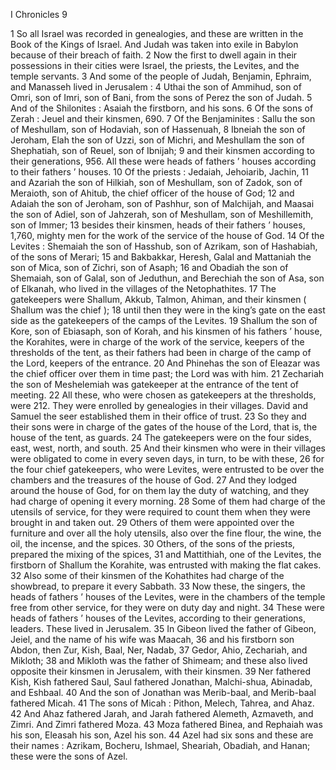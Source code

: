I Chronicles 9

1	So all Israel was recorded in genealogies, and these are written in the Book of the Kings of Israel. And Judah was taken into exile in Babylon because of their breach of faith.
2	Now the first to dwell again in their possessions in their cities were Israel, the priests, the Levites, and the temple servants.
3	And some of the people of Judah, Benjamin, Ephraim, and Manasseh lived in Jerusalem :
4	Uthai the son of Ammihud, son of Omri, son of Imri, son of Bani, from the sons of Perez the son of Judah.
5	And of the Shilonites : Asaiah the firstborn, and his sons.
6	Of the sons of Zerah : Jeuel and their kinsmen, 690.
7	Of the Benjaminites : Sallu the son of Meshullam, son of Hodaviah, son of Hassenuah,
8	Ibneiah the son of Jeroham, Elah the son of Uzzi, son of Michri, and Meshullam the son of Shephatiah, son of Reuel, son of Ibnijah;
9	and their kinsmen according to their generations, 956. All these were heads of fathers ’ houses according to their fathers ’ houses.
10	Of the priests : Jedaiah, Jehoiarib, Jachin,
11	and Azariah the son of Hilkiah, son of Meshullam, son of Zadok, son of Meraioth, son of Ahitub, the chief officer of the house of God;
12	and Adaiah the son of Jeroham, son of Pashhur, son of Malchijah, and Maasai the son of Adiel, son of Jahzerah, son of Meshullam, son of Meshillemith, son of Immer;
13	besides their kinsmen, heads of their fathers ’ houses, 1,760, mighty men for the work of the service of the house of God.
14	Of the Levites : Shemaiah the son of Hasshub, son of Azrikam, son of Hashabiah, of the sons of Merari;
15	and Bakbakkar, Heresh, Galal and Mattaniah the son of Mica, son of Zichri, son of Asaph;
16	and Obadiah the son of Shemaiah, son of Galal, son of Jeduthun, and Berechiah the son of Asa, son of Elkanah, who lived in the villages of the Netophathites.
17	The gatekeepers were Shallum, Akkub, Talmon, Ahiman, and their kinsmen ( Shallum was the chief );
18	until then they were in the king’s gate on the east side as the gatekeepers of the camps of the Levites.
19	Shallum the son of Kore, son of Ebiasaph, son of Korah, and his kinsmen of his fathers ’ house, the Korahites, were in charge of the work of the service, keepers of the thresholds of the tent, as their fathers had been in charge of the camp of the Lord, keepers of the entrance.
20	And Phinehas the son of Eleazar was the chief officer over them in time past; the Lord was with him.
21	Zechariah the son of Meshelemiah was gatekeeper at the entrance of the tent of meeting.
22	All these, who were chosen as gatekeepers at the thresholds, were 212. They were enrolled by genealogies in their villages. David and Samuel the seer established them in their office of trust.
23	So they and their sons were in charge of the gates of the house of the Lord, that is, the house of the tent, as guards.
24	The gatekeepers were on the four sides, east, west, north, and south.
25	And their kinsmen who were in their villages were obligated to come in every seven days, in turn, to be with these,
26	for the four chief gatekeepers, who were Levites, were entrusted to be over the chambers and the treasures of the house of God.
27	And they lodged around the house of God, for on them lay the duty of watching, and they had charge of opening it every morning.
28	Some of them had charge of the utensils of service, for they were required to count them when they were brought in and taken out.
29	Others of them were appointed over the furniture and over all the holy utensils, also over the fine flour, the wine, the oil, the incense, and the spices.
30	Others, of the sons of the priests, prepared the mixing of the spices,
31	and Mattithiah, one of the Levites, the firstborn of Shallum the Korahite, was entrusted with making the flat cakes.
32	Also some of their kinsmen of the Kohathites had charge of the showbread, to prepare it every Sabbath.
33	Now these, the singers, the heads of fathers ’ houses of the Levites, were in the chambers of the temple free from other service, for they were on duty day and night.
34	These were heads of fathers ’ houses of the Levites, according to their generations, leaders. These lived in Jerusalem.
35	In Gibeon lived the father of Gibeon, Jeiel, and the name of his wife was Maacah,
36	and his firstborn son Abdon, then Zur, Kish, Baal, Ner, Nadab,
37	Gedor, Ahio, Zechariah, and Mikloth;
38	and Mikloth was the father of Shimeam; and these also lived opposite their kinsmen in Jerusalem, with their kinsmen.
39	Ner fathered Kish, Kish fathered Saul, Saul fathered Jonathan, Malchi-shua, Abinadab, and Eshbaal.
40	And the son of Jonathan was Merib-baal, and Merib-baal fathered Micah.
41	The sons of Micah : Pithon, Melech, Tahrea, and Ahaz.
42	And Ahaz fathered Jarah, and Jarah fathered Alemeth, Azmaveth, and Zimri. And Zimri fathered Moza.
43	Moza fathered Binea, and Rephaiah was his son, Eleasah his son, Azel his son.
44	Azel had six sons and these are their names : Azrikam, Bocheru, Ishmael, Sheariah, Obadiah, and Hanan; these were the sons of Azel.

